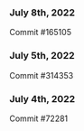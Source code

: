 ### July 8th, 2022

Commit #165105

### July 5th, 2022

Commit #314353


### July 4th, 2022

Commit #72281
